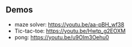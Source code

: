 ## Demos ##

- maze solver: https://youtu.be/aa-pBH_wf38
- Tic-tac-toe: https://youtu.be/Hwtp_g2EOXM
- pong: https://youtu.be/u9OIm3Oehu0
